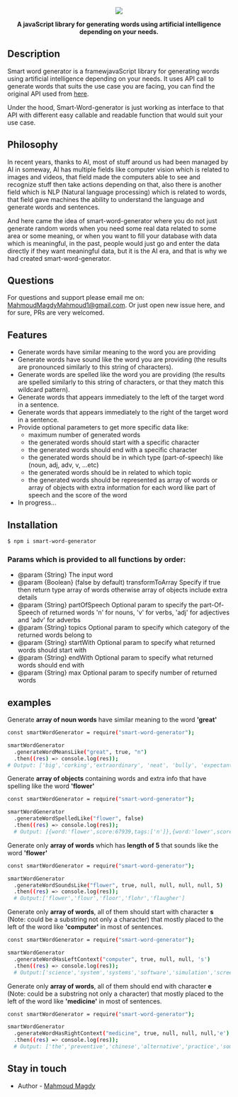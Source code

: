 <p align="center">
  <img src="https://user-images.githubusercontent.com/59231851/209891435-14146604-3927-40f9-a439-73ca623a8db6.jpg">
</p>
<p align="center"><b>A javaScript library for generating words using artificial intelligence depending on your needs.
  </b></p>
  
## Description

Smart word generator is a framewjavaScript library for generating words using artificial intelligence depending on your needs. It uses API call to generate words that suits the use case you are facing, you can find the original API used from <a href="https://www.datamuse.com/api/?fbclid=IwAR2GxnfFJqlA78kKGYtPIemRSpA45RAEWqGYCSRCxVyPsWk-0n1n9E6UoOQ" target="_blank">here</a>.

<p>Under the hood, Smart-Word-generator is just working as interface to that API with different easy callable and readable function that would suit your use case.</p>

## Philosophy

<p>In recent years, thanks to AI, most of stuff around us had been managed by AI in someway, AI has multiple fields like computer vision which is related to images and videos, that field made the computers able to see and recognize stuff then take actions depending on that, also there is another field which is NLP (Natural language processing) which is related to words, that field gave machines the ability to understand the language and generate words and sentences.

And here came the idea of smart-word-generator where you do not just generate random words when you  need some real data related to some area or some meaning, or when you want to fill your database with data which is meaningful, in the past, people would just go and enter the data directly if they want meaningful data, but it is the AI era, and that is why we had created smart-word-generator.
</p>

## Questions
For questions and support please email me on: MahmoudMagdyMahmoud1@gmail.com. Or just open new issue here, and for sure, PRs are very welcomed.

## Features
* Generate words have similar meaning to the word you are providing
* Generate words have sound like the word you are providing (the results are pronounced similarly to this string of characters).
* Generate words are spelled like the word you are providing (the results are spelled similarly to this string of characters, or that they match this wildcard pattern).
* Generate words that appears immediately to the left of the target word in a sentence.
* Generate words that appears immediately to the right of the target word in a sentence.
* Provide optional parameters to get more specific data like: 
  * maximum number of generated words
  * the generated words should start with a specific character  
  * the generated words should end with a specific character  
  * the generated words should be in which type (part-of-speech) like (noun, adj, adv, v, ...etc)  
  * the generated words should be in related to which topic
  * the generated words should be represented as array of words or array of objects with extra information  for each word like part of speech and the score of the word
* In progress... 
  
## Installation

```bash
$ npm i smart-word-generator
```
### Params which is provided to all functions by order:
* @param  {String} The input word
* @param  {Boolean} (false by default) transformToArray Specify if true then return type array of words otherwise array of objects include extra details
* @param  {String} partOfSpeech Optional param to specify the part-Of-Speech of returned words 'n' for nouns, 'v' for verbs, 'adj' for adjectives and 'adv' for adverbs
* @param  {String} topics  Optional param to specify which category of the returned words belong to
* @param  {String} startWith  Optional param to specify what returned words should start with
* @param  {String} endWith  Optional param to specify what returned words should end with
* @param  {String} max Optional param to specify number of returned words

## examples
Generate __array of noun words__ have similar meaning to the word __'great'__   
```sh
const smartWordGenerator = require("smart-word-generator");

smartWordGenerator
  .generateWordMeansLike("great", true, "n")
  .then((res) => console.log(res));
# Output: ['big','corking','extraordinary', 'neat', 'bully', 'expectant', 'majuscule', 'uppercase', 'capital', 'groovy', 'pregnant', 'enceinte', 'vast', 'mega',  'massive','immense','hefty','mighty','strong','staggering','full',lot','lofty']
```
Generate __array of objects__ containing words and extra info that have spelling like the word __'flower'__   
```sh
const smartWordGenerator = require("smart-word-generator");

smartWordGenerator
  .generateWordSpelledLike("flower", false)
  .then((res) => console.log(res));
  # Output: [{word:'flower',score:67939,tags:['n']},{word:'lower',score:879,tags:['adj']},{word:'glower',score:710,tags:['n','v']},{word:'blower',score:686,tags:['n']},{word:'slower',score:163,tags:['n']},{word:'flowed',score:129,tags:['v']},{word:'frower',score:109,tags:['n']},{word:'clower',score:95,tags:['n','prop']},{word:'plower',score:57,tags:['n']},{word:'flewer',score:38},{word:'flowen',score:17,tags:['n']},{word:'fower',score:16,tags:['n']}]
```
Generate only __array of words__ which has __length of 5__ that sounds like the word __'flower'__ 
```sh
const smartWordGenerator = require("smart-word-generator");

smartWordGenerator
  .generateWordSoundsLike("flower", true, null, null, null, null, 5)
  .then((res) => console.log(res));
  # Output:['flower','flour','floor','flohr','flaugher']
```
Generate only __array of words__, all of them should start with character __s__ (Note: could be a substring not only a character) that mostly placed to the left of the word like __'computer'__ in most of sentences. 
```sh
const smartWordGenerator = require("smart-word-generator");

smartWordGenerator
  .generateWordHasLeftContext("computer", true, null, null, 's')
  .then((res) => console.log(res));
  # Output:['science','system','systems','software','simulation','screen','simulations','society','security','services','scientists','skills','sciences','screens','storage','support','service','studies','scientist']
```
Generate only __array of words__, all of them should end with character __e__ (Note: could be a substring not only a character) that mostly placed to the left of the word like __'medicine'__ in most of sentences. 
```sh
const smartWordGenerator = require("smart-word-generator");

smartWordGenerator
  .generateWordHasRightContext("medicine", true, null, null, null,'e')
  .then((res) => console.log(res));
  # Output: ['the','preventive','chinese','alternative','practice','some','care','reproductive','take','like','practise','state','palliative']
```
 
## Stay in touch

* Author - [Mahmoud Magdy](MahmoudMagdyMahmoud1@gmail.com)

